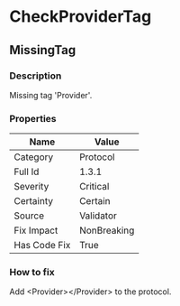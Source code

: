 ﻿---  
uid: Validator_1_3_1  
---

# CheckProviderTag

## MissingTag

### Description

Missing tag 'Provider'.

### Properties

| Name         | Value       |
| ------------ | ----------- |
| Category     | Protocol    |
| Full Id      | 1.3.1       |
| Severity     | Critical    |
| Certainty    | Certain     |
| Source       | Validator   |
| Fix Impact   | NonBreaking |
| Has Code Fix | True        |

### How to fix

Add \<Provider\>\<\/Provider\> to the protocol.

